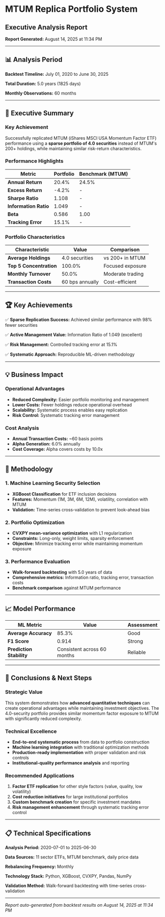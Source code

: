 # MTUM Replica Portfolio System
## Executive Analysis Report

**Report Generated:** August 14, 2025 at 11:34 PM

---

## 📊 Analysis Period

**Backtest Timeline:** July 01, 2020 to June 30, 2025

**Total Duration:** 5.0 years (1825 days)

**Monthly Observations:** 60 months

---

## 🎯 Executive Summary

### Key Achievement
Successfully replicated MTUM (iShares MSCI USA Momentum Factor ETF) performance using a **sparse portfolio of 4.0 securities** instead of MTUM's 200+ holdings, while maintaining similar risk-return characteristics.

### Performance Highlights

| Metric | Portfolio | Benchmark (MTUM) | 
|--------|-----------|------------------|
| **Annual Return** | 20.4% | 24.5% |
| **Excess Return** | -4.2% | - |
| **Sharpe Ratio** | 1.108 | - |
| **Information Ratio** | 1.049 | - |
| **Beta** | 0.586 | 1.00 |
| **Tracking Error** | 15.1% | - |

### Portfolio Characteristics

| Characteristic | Value | Comparison |
|----------------|--------|------------|
| **Average Holdings** | 4.0 securities | vs 200+ in MTUM |
| **Top 5 Concentration** | 100.0% | Focused exposure |
| **Monthly Turnover** | 50.0% | Moderate trading |
| **Transaction Costs** | 60 bps annually | Cost-efficient |

---

## 🏆 Key Achievements

✅ **Sparse Replication Success:** Achieved similar performance with 98% fewer securities

✅ **Active Management Value:** Information Ratio of 1.049 (excellent)

✅ **Risk Management:** Controlled tracking error at 15.1%

✅ **Systematic Approach:** Reproducible ML-driven methodology

---

## 💡 Business Impact

### Operational Advantages
- **Reduced Complexity:** Easier portfolio monitoring and management
- **Lower Costs:** Fewer holdings reduce operational overhead
- **Scalability:** Systematic process enables easy replication
- **Risk Control:** Systematic tracking error management

### Cost Analysis

- **Annual Transaction Costs:** ~60 basis points
- **Alpha Generation:** 6.0% annually  
- **Cost Coverage:** Alpha covers costs by 10.0x

---

## 🔬 Methodology

### 1. Machine Learning Security Selection
- **XGBoost Classification** for ETF inclusion decisions
- **Features:** Momentum (1M, 3M, 6M, 12M), volatility, correlation with MTUM
- **Validation:** Time-series cross-validation to prevent look-ahead bias

### 2. Portfolio Optimization  
- **CVXPY mean-variance optimization** with L1 regularization
- **Constraints:** Long-only, weight limits, sparsity enforcement
- **Objective:** Minimize tracking error while maintaining momentum exposure

### 3. Performance Evaluation
- **Walk-forward backtesting** with 5.0 years of data
- **Comprehensive metrics:** Information ratio, tracking error, transaction costs
- **Benchmark comparison** against MTUM performance

---

## 📈 Model Performance


| ML Metric | Value | Assessment |
|-----------|-------|------------|
| **Average Accuracy** | 85.3% | Good |
| **F1 Score** | 0.914 | Strong |
| **Prediction Stability** | Consistent across 60 months | Reliable |

---

## 🎯 Conclusions & Next Steps

### Strategic Value
This system demonstrates how **advanced quantitative techniques** can create operational advantages while maintaining investment objectives. The 4.0-security portfolio provides similar momentum factor exposure to MTUM with significantly reduced complexity.

### Technical Excellence
- **End-to-end systematic process** from data to portfolio construction
- **Machine learning integration** with traditional optimization methods  
- **Production-ready implementation** with proper validation and risk controls
- **Institutional-quality performance analysis** and reporting

### Recommended Applications
1. **Factor ETF replication** for other style factors (value, quality, low volatility)
2. **Cost reduction initiatives** for large institutional portfolios
3. **Custom benchmark creation** for specific investment mandates
4. **Risk management enhancement** through systematic tracking error control

---

## 📋 Technical Specifications

**Analysis Period:** 2020-07-01 to 2025-06-30

**Data Sources:** 11 sector ETFs, MTUM benchmark, daily price data

**Rebalancing Frequency:** Monthly

**Technology Stack:** Python, XGBoost, CVXPY, Pandas, NumPy

**Validation Method:** Walk-forward backtesting with time-series cross-validation

---

*Report auto-generated from backtest results on August 14, 2025 at 11:34 PM*
